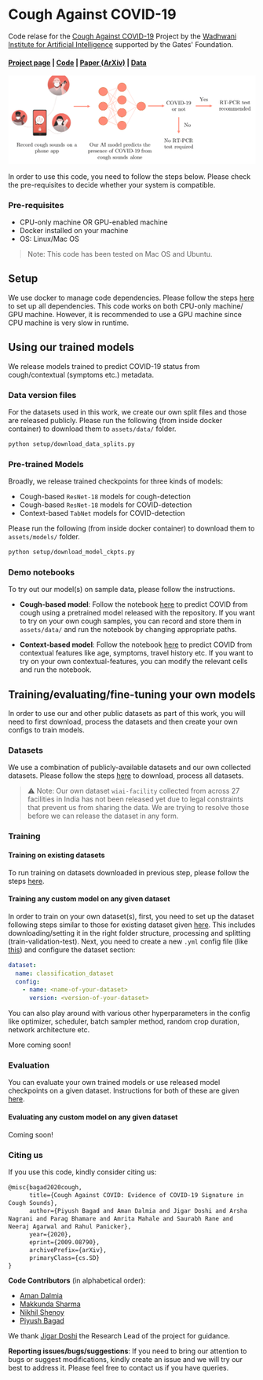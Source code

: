 # Cough Against COVID-19

Code relase for the [Cough Against COVID-19](https://www.wadhwaniai.org/work/cough-against-covid/) Project by the [Wadhwani Institute for Artificial Intelligence](https://www.wadhwaniai.org/) supported by the Gates' Foundation.

#### [Project page](https://www.wadhwaniai.org/work/cough-against-covid/) | [Code](https://github.com/WadhwaniAI/cough-against-covid/tree/pb/cough-detection) | [Paper (ArXiv)](https://arxiv.org/abs/2009.08790) | [Data](Coming-soon)

![Cough Against COVID-19](./assets/media/teaser-v6.png)


In order to use this code, you need to follow the steps below. Please check the pre-requisites to decide whether your system is compatible.

### Pre-requisites

* CPU-only machine OR GPU-enabled machine
* Docker installed on your machine
* OS: Linux/Mac OS

> Note: This code has been tested on Mac OS and Ubuntu.

## Setup

We use docker to manage code dependencies. Please follow the steps [here](./setup) to set up all dependencies. This code works on both CPU-only machine/ GPU machine. However, it is recommended to use a GPU machine since CPU machine is very slow in runtime.

## Using our trained models

We release models trained to predict COVID-19 status from cough/contextual (symptoms etc.) metadata.

### Data version files
For the datasets used in this work, we create our own split files and those are released publicly. Please run the following (from inside docker container) to download them to `assets/data/` folder.

```bash
python setup/download_data_splits.py
```

### Pre-trained Models

Broadly, we release trained checkpoints for three kinds of models:

* Cough-based `ResNet-18` models for cough-detection
* Cough-based `ResNet-18` models for COVID-detection
* Context-based `TabNet` models for COVID-detection

Please run the following (from inside docker container) to download them to `assets/models/` folder.

```bash
python setup/download_model_ckpts.py
```

### Demo notebooks

To try out our model(s) on sample data, please follow the instructions.

* **Cough-based model**: Follow the notebook [here](demo/covid_detection_from_cough.ipynb) to predict COVID from cough using a pretrained model released with the repository. If you want to try on your own cough samples, you can record and store them in `assets/data/` and run the notebook by changing appropriate paths.

* **Context-based model**: Follow the notebook [here](demo/covid_detection_from_contextual_data.ipynb) to predict COVID from contextual features like age, symptoms, travel history etc. If you want to try on your own contextual-features, you can modify the relevant cells and run the notebook.


## Training/evaluating/fine-tuning your own models

In order to use our and other public datasets as part of this work, you will need to first download, process the datasets and then create your own configs to train models.

### Datasets

We use a combination of publicly-available datasets and our own collected datasets. Please follow the steps [here](./datasets) to download, process all datasets.

> :warning: Note: Our own dataset `wiai-facility` collected from across 27 facilities in India has not been released yet due to legal constraints that prevent us from sharing the data. We are trying to resolve those before we can release the dataset in any form.

### Training

#### Training on existing datasets
To run training on datasets downloaded in previous step, please follow the steps [here](https://github.com/WadhwaniAI/cough-against-covid/tree/pb/cough-detection/training).

#### Training any custom model on any given dataset

In order to train on your own dataset(s), first, you need to set up the dataset following steps similar to those for existing dataset given [here](./datasets). This includes downloading/setting it in the right folder structure, processing and splitting (train-validation-test).
Next, you need to create a new `.yml` config file (like [this](./configs/experiments/iclrw/cough/v9.7/adamW_1e-4.yml)) and configure the dataset section:

```yml
dataset:
  name: classification_dataset
  config:
    - name: <name-of-your-dataset>
      version: <version-of-your-dataset>
```
You can also play around with various other hyperparameters in the config like optimizer, scheduler, batch sampler method, random crop duration, network architecture etc.

More coming soon!

### Evaluation

You can evaluate your own trained models or use released model checkpoints on a given dataset. Instructions for both of these are given [here](./evaluation/README.md).

#### Evaluating any custom model on any given dataset

Coming soon!


### Citing us

If you use this code, kindly consider citing us:
```
@misc{bagad2020cough,
      title={Cough Against COVID: Evidence of COVID-19 Signature in Cough Sounds}, 
      author={Piyush Bagad and Aman Dalmia and Jigar Doshi and Arsha Nagrani and Parag Bhamare and Amrita Mahale and Saurabh Rane and Neeraj Agarwal and Rahul Panicker},
      year={2020},
      eprint={2009.08790},
      archivePrefix={arXiv},
      primaryClass={cs.SD}
}
```

**Code Contributors** (in alphabetical order):

* [Aman Dalmia](https://www.amandalmia.com/)
* [Makkunda Sharma](https://www.linkedin.com/in/makkunda-sharma-23960814a/?originalSubdomain=in)
* [Nikhil Shenoy](https://www.linkedin.com/in/nikhil-shenoy-01a7a6141/?originalSubdomain=in)
* [Piyush Bagad](https://bpiyush.github.io/)

We thank [Jigar Doshi](https://www.linkedin.com/in/jigarkdoshi/) the Research Lead of the project for guidance.

**Reporting issues/bugs/suggestions**: If you need to bring our attention to bugs or suggest modifications, kindly create an issue and we will try our best to address it. Please feel free to contact us if you have queries. 
